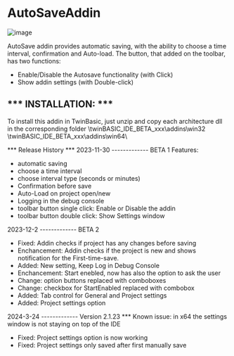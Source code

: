 # AutoSaveAddin
![image](https://github.com/sokinkeso/AutoSaveAddin/assets/113173954/c2d641ad-687a-46c7-be17-f2a153f94730)

AutoSave addin provides automatic saving, with the ability to choose a time interval, confirmation and Auto-load.
The button, that added on the toolbar, has two functions:
- Enable/Disable the Autosave functionality (with Click)
- Show addin settings (with Double-click)


*** INSTALLATION: ***
-----------------
To install this addin in TwinBasic, just unzip and copy each architecture dll in the corresponding folder
\twinBASIC_IDE_BETA_xxx\addins\win32\
\twinBASIC_IDE_BETA_xxx\addins\win64\ 


*** Release History ***
2023-11-30
------------- BETA 1
Features:
- automatic saving
- choose a time interval
- choose interval type (seconds or minutes)
- Confirmation before save
- Auto-Load on project open/new
- Logging in the debug console
- toolbar button single click: Enable or Disable the addin
- toolbar button double click: Show Settings window



2023-12-2
------------- BETA 2
- Fixed: Addin checks if project has any changes before saving
- Enchancement: Addin checks if the project is new and shows notification for the First-time-save.
- Added: New setting, Keep Log in Debug Console 
- Enchancement: Start enebled, now has also the option to ask the user
- Change: option buttons replaced with comboboxes
- Change: checkbox for StartEnabled replaced with combobox
- Added: Tab control for General and Project settings
- Added: Project settings option


2024-3-24
------------- Version 2.1.23
*** Known issue: in x64 the settings window is not staying on top of the IDE
- Fixed: Project settings option is now working
- Fixed: Project settings only saved after first manually save

